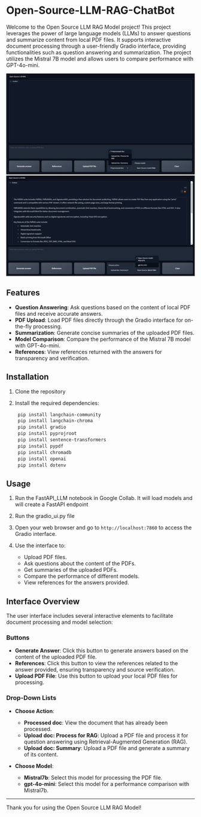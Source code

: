 # Open-Source-LLM-RAG-ChatBot

Welcome to the Open Source LLM RAG Model project! This project leverages the power of large language models (LLMs) to answer questions and summarize content from local PDF files. It supports interactive document processing through a user-friendly Gradio interface, providing functionalities such as question answering and summarization. The project utilizes the Mistral 7B model and allows users to compare performance with GPT-4o-mini.

![](readme_files/program_cover_1.png)
![](readme_files/program_cover_2.png)

## Features

- **Question Answering**: Ask questions based on the content of local PDF files and receive accurate answers.
- **PDF Upload**: Load PDF files directly through the Gradio interface for on-the-fly processing.
- **Summarization**: Generate concise summaries of the uploaded PDF files.
- **Model Comparison**: Compare the performance of the Mistral 7B model with GPT-4o-mini.
- **References**: View references returned with the answers for transparency and verification.

## Installation

1. Clone the repository

2. Install the required dependencies:

    ```sh
     pip install langchain-community
     pip install langchain-chroma
     pip install gradio
     pip install pyprojroot
     pip install sentence-transformers
     pip install pypdf
     pip install chromadb
     pip install openai
     pip install dotenv
    ```

## Usage

1. Run the FastAPI_LLM notebook in Google Collab. It will load models and will create a FastAPI endpoint

1. Run the gradio_ui.py file

2. Open your web browser and go to `http://localhost:7860` to access the Gradio interface.

3. Use the interface to:
    - Upload PDF files.
    - Ask questions about the content of the PDFs.
    - Get summaries of the uploaded PDFs.
    - Compare the performance of different models.
    - View references for the answers provided.

## Interface Overview

The user interface includes several interactive elements to facilitate document processing and model selection:

### Buttons

- **Generate Answer**: Click this button to generate answers based on the content of the uploaded PDF file.
- **References**: Click this button to view the references related to the answer provided, ensuring transparency and source verification.
- **Upload PDF File**: Use this button to upload your local PDF files for processing.

### Drop-Down Lists

- **Choose Action**:
  - **Processed doc**: View the document that has already been processed.
  - **Upload doc: Process for RAG**: Upload a PDF file and process it for question answering using Retrieval-Augmented Generation (RAG).
  - **Upload doc: Summary**: Upload a PDF file and generate a summary of its content.

- **Choose Model**:
  - **Mistral7b**: Select this model for processing the PDF file.
  - **gpt-4o-mini**: Select this model for a performance comparison with Mistral7b.
    
---

Thank you for using the Open Source LLM RAG Model!
